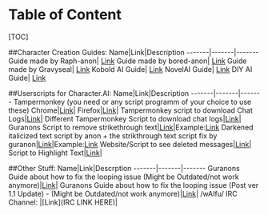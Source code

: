 # Table of Content
[TOC]


##Character Creation Guides:
Name|Link|Description
-------|-------|-------
Guide made by Raph-anon| [Link](https://rentry.org/CharAI)
Guide made by bored-anon| [Link](https://rentry.org/OtherCharAiGuide)
Guide made by Gravyseal| [Link](https://rentry.org/CHAICreationGuide)
Kobold AI Guide| [Link](https://files.catbox.moe/57tz1p.png)
NovelAI Guide| [Link](https://naidb.miraheze.org/wiki/Main_Page)
DIY AI Guide| [Link](https://rentry.org/waifu-diy-ai)


##Userscripts for Character.AI:
Name|Link|Description
-------|-------|-------
Tampermonkey (you need or any script programm of your choice to use these)
Chrome|[Link](https://chrome.google.com/webstore/detail/tampermonkey/dhdgffkkebhmkfjojejmpbldmpobfkfo?hl=en)|
Firefox|[Link](https://addons.mozilla.org/en/firefox/addon/tampermonkey/)|
Tampermonkey script to download Chat Logs|[Link](https://rentry.org/vvsz3)|
Different Tampermonkey Script to download chat logs|[Link](https://rentry.co/uscai-download)|
Guranons Script to remove strikethrough text|[Link](https://rentry.org/Guranon_script_to_remove_Strikethrough_text)|Example:[Link](https://files.catbox.moe/wwcnli.png)
Darkened italicized text script by anon + the strikthrough text script fix by guranon|[Link](https://rentry.org/Darkened_italicized_text_script_1)|Example:[Link](https://rentry.org/Darkened_italicized_text_script_1)
Website/Script to see deleted messages|[Link](https://perberos.me/roleplai/tools/cai-decode.html)|
Script to Highlight Text|[Link](https://greasyfork.org/en/scripts/3719-text-highlighter-dynamic/code)|

##Other Stuff:
Name|Link|Descrption
-------|-------|-------
Guranons Guide about how to fix the looping issue (Might be Outdated/not work anymore)|[Link](https://rentry.org/Guranon_Looping_Issue_Fix)|
Guranons Guide about how to fix the looping issue (Post ver 1.1 Update) - (Might be Outdated/not work anymore)|[Link](https://rentry.org/Guranon_Looping_Issue_Fix_1_Point_1_Update)|
/wAIfu/ IRC Channel: |[Link](IRC LINK HERE)|